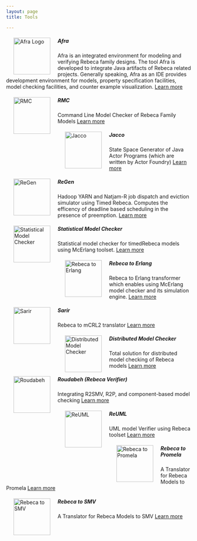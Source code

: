```yaml
---
layout: page
title: Tools

---
```




<div class="row">
<div class="col s12 m12">
    <p class="light">
    <img align="left" width="100px" src="{{ "/assets/tools/Afra/Afra-Logo.png" | absolute_url }}" alt="Afra Logo" style="margin:0px 20px"/>
    <h5 class="Left">Afra</h5>
	Afra is an integrated environment for modeling and verifying Rebeca family designs. The tool Afra is developed to integrate Java artifacts of Rebeca related projects. Generally speaking, Afra as an IDE provides development environment for models, property specification facilities, model checking facilities, and counter example visualization.
    <a href="{{ "/alltools/Afra" | relative_url }}">Learn more</a>
  </p>
</div>
</div>

<div class="row">
<div class="col s12 m12">
    <p class="light">
    <img align="left" width="100px" src="{{ "/assets/tools/DefaultTool.png" | absolute_url }}" alt="RMC" style="margin:0px 20px"/>
    <h5 class="Left">RMC</h5>
	Command Line Model Checker of Rebeca Family Models
    <a href="{{ "/alltools/RMC" | relative_url }}">Learn more</a>
  </p>
</div>
</div>

<div class="row">
<div class="col s12 m12">
    <p class="light">
    <img align="left" width="100px" src="{{ "/assets/tools/DefaultTool.png" | absolute_url }}" alt="Jacco" style="margin:0px 20px"/>
    <h5 class="Left">Jacco</h5>
	State Space Generator of Java Actor Programs (which are written by Actor Foundry)
    <a href="{{ "/alltools/Jacco" | relative_url }}">Learn more</a>
  </p>
</div>
</div>

<div class="row">
<div class="col s12 m12">
    <p class="light">
    <img align="left" width="100px" src="{{ "/assets/tools/DefaultTool.png" | absolute_url }}" alt="ReGen" style="margin:0px 20px"/>
    <h5 class="Left">ReGen</h5>
	Hadoop YARN and Natjam-R job dispatch and eviction simulator using Timed Rebeca. Computes the efficency of deadline based scheduling in the presence of preemption.
    <a href="{{ "/alltools/ReGen" | relative_url }}">Learn more</a>
  </p>
</div>
</div>
<div class="row">
<div class="col s12 m12">
    <p class="light">
    <img align="left" width="100px" src="{{ "/assets/tools/DefaultTool.png" | absolute_url }}" alt="Statistical Model Checker" style="margin:0px 20px"/>
    <h5 class="Left">Statistical Model Checker</h5>
	Statistical model checker for timedRebeca models using McErlang toolset.
    <a href="{{ "/alltools/StatisticalModelCheckerForTimedRebecaModels" | relative_url }}">Learn more</a>
  </p>
</div>
</div>
<div class="row">
<div class="col s12 m12">
    <p class="light">
    <img align="left" width="100px" src="{{ "/assets/tools/DefaultTool.png" | absolute_url }}" alt="Rebeca to Erlang" style="margin:0px 20px"/>
    <h5 class="Left">Rebeca to Erlang</h5>
	Rebeca to Erlang transformer which enables using McErlang model checker and its simulation engine.
    <a href="{{ "/alltools/Rebeca2Erlang" | relative_url }}">Learn more</a>
  </p>
</div>
</div>
<div class="row">
<div class="col s12 m12">
    <p class="light">
    <img align="left" width="100px" src="{{ "/assets/tools/DefaultTool.png" | absolute_url }}" alt="Sarir" style="margin:0px 20px"/>
    <h5 class="Left">Sarir</h5>
	Rebeca to mCRL2 translator
    <a href="{{ "/alltools/Sarir" | relative_url }}">Learn more</a>
  </p>
</div>
</div>
<div class="row">
<div class="col s12 m12">
    <p class="light">
    <img align="left" width="100px" src="{{ "/assets/tools/DefaultTool.png" | absolute_url }}" alt="Distributed Model Checker" style="margin:0px 20px"/>
    <h5 class="Left">Distributed Model Checker</h5>
	Total solution for distributed model checking of Rebeca models
    <a href="{{ "/alltools/RebecaDistributedModelChecker" | relative_url }}">Learn more</a>
  </p>
</div>
</div>
<div class="row">
<div class="col s12 m12">
    <p class="light">
    <img align="left" width="100px" src="{{ "/assets/tools/DefaultTool.png" | absolute_url }}" alt="Roudabeh" style="margin:0px 20px"/>
    <h5 class="Left">Roudabeh (Rebeca Verifier)</h5>
	Integrating R2SMV, R2P, and component-based model checking
    <a href="{{ "/alltools/Roudabeh" | relative_url }}">Learn more</a>
  </p>
</div>
</div>
<div class="row">
<div class="col s12 m12">
    <p class="light">
    <img align="left" width="100px" src="{{ "/assets/tools/DefaultTool.png" | absolute_url }}" alt="ReUML" style="margin:0px 20px"/>
    <h5 class="Left">ReUML</h5>
	UML model Verifier using Rebeca toolset
    <a href="{{ "/alltools/ReUML" | relative_url }}">Learn more</a>
  </p>
</div>
</div>
<div class="row">
<div class="col s12 m12">
    <p class="light">
    <img align="left" width="100px" src="{{ "/assets/tools/DefaultTool.png" | absolute_url }}" alt="Rebeca to Promela" style="margin:0px 20px"/>
    <h5 class="Left">Rebeca to Promela</h5>
	A Translator for Rebeca Models to Promela
    <a href="{{ "/alltools/Rebeca2Promela" | relative_url }}">Learn more</a>
  </p>
</div>
</div>
<div class="row">
<div class="col s12 m12">
    <p class="light">
    <img align="left" width="100px" src="{{ "/assets/tools/DefaultTool.png" | absolute_url }}" alt="Rebeca to SMV" style="margin:0px 20px"/>
    <h5 class="Left">Rebeca to SMV</h5>
	A Translator for Rebeca Models to SMV
    <a href="{{ "/alltools/Rebeca2SMV" | relative_url }}">Learn more</a>
  </p>
</div>
</div>

<!--
<div class="row">
<div class="col s12 m12">
  <div class="icon-block">
    <h2 class="center light-blue-text"><i class="material-icons"><img align="right" width="200px" src="{{ "/assets/tools/Afra/Afra-Logo.png" | absolute_url }}" alt="Afra Logo" /></i></h2>
    <h5 class="center">Afra</h5>

    <p class="light">
		Afra is an integrated environment for modeling and verifying Rebeca family designs. The tool Afra is developed to integrate Java artifacts of Rebeca related projects. Generally speaking, Afra as an IDE provides development environment for models, property specification facilities, model checking facilities, and counter example visualization.
		<a href="{{ "/alltools/Afra" | relative_url }}">Read more</a>
	</p>
  </div>
</div>
</div>      

#### Other Tools
* [RMC](/alltools/RMC): Command Line Model Checker of Rebeca Family Models
* [Jacco](/alltools/Jacco): State Space Generator of Java Actor Programs (which are written by Actor Foundry)
* [ReGen](/alltools/ReGen): Hadoop YARN and Natjam-R job dispatch and eviction simulator using Timed Rebeca. Computes the efficency of deadline based scheduling in the presence of preemption.
* [Statistical Model Checker for Timed Rebeca Models](/alltools/StatisticalModelCheckerForTimedRebecaModels)
* [Rebeca to Erlang](/alltools/Rebeca2Erlang): Rebeca to Erlang transformer
* [Sarir](/alltools/Sarir): Rebeca to mCRL2 translator
* [Rebeca Distributed Model Checker](/alltools/RebecaDistributedModelChecker): Total solution for distributed model checking of Rebeca models
* [Roudabeh (Rebeca Verifier)](/alltools/Roudabeh): Integrating R2SMV, R2P, and component-based model checking
* [ReUML](/alltools/ReUML): UML model Verifier using Rebeca toolset
* [Rebeca to Promela](/alltools/Rebeca2Promela): A Translator for Rebeca Models to Promela
* [Rebeca to SMV](/alltools/Rebeca2SMV): A Translator for Rebeca Models to SMV
-->
